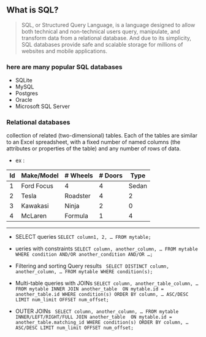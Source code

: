 
## What is SQL?
> SQL, or Structured Query Language, is a language designed to allow both technical and non-technical users query, manipulate, and transform data from a relational database. And due to its simplicity, SQL databases provide safe and scalable storage for millions of websites and mobile applications.

### here are many popular SQL databases
-  SQLite
- MySQL
- Postgres
- Oracle 
- Microsoft SQL Server

### Relational databases
collection of related (two-dimensional) tables. Each of the tables are similar to an Excel spreadsheet, with a fixed number of named columns (the attributes or properties of the table) and any number of rows of data.
- ex : 

|Id	|Make/Model	|# Wheels	|# Doors |	Type        |
|---|-----------|---------|--------|--------------|
|1	|Ford Focus	|4	      |4   	   |Sedan         |
|2	|Tesla      |Roadster	|4	     |2	|Sports     |
|3	|Kawakasi   |Ninja   	|2	     |0	|Motorcycle |
|4	|McLaren    |Formula  |1	     |4	|Race       |

---------
-  SELECT queries
``SELECT column1, 2, …
FROM mytable;``
- ueries with constraints
``SELECT column, another_column, …
FROM mytable
WHERE condition
    AND/OR another_condition
    AND/OR …;``
    
 - Filtering and sorting Query results
 `` SELECT DISTINCT column, another_column, …
FROM mytable
WHERE condition(s);`` 
- Multi-table queries with JOINs
``SELECT column, another_table_column, …
FROM mytable
INNER JOIN another_table 
    ON mytable.id = another_table.id
WHERE condition(s)
ORDER BY column, … ASC/DESC
LIMIT num_limit OFFSET num_offset;``
-  OUTER JOINs
`` SELECT column, another_column, …
FROM mytable
INNER/LEFT/RIGHT/FULL JOIN another_table 
    ON mytable.id = another_table.matching_id
WHERE condition(s)
ORDER BY column, … ASC/DESC
LIMIT num_limit OFFSET num_offset;``
    
